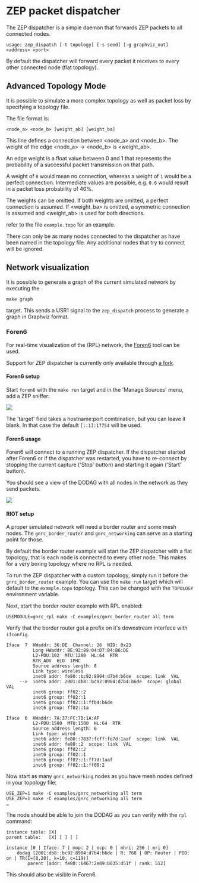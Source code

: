 ZEP packet dispatcher
=====================

The ZEP dispatcher is a simple daemon that forwards ZEP packets to all connected
nodes.

```
usage: zep_dispatch [-t topology] [-s seed] [-g graphviz_out] <address> <port>
```

By default the dispatcher will forward every packet it receives to every other
connected node (flat topology).

Advanced Topology Mode
----------------------

It is possible to simulate a more complex topology as well as packet loss by
specifying a topology file.


The file format is:

```
<node_a> <node_b> [weight_ab] [weight_ba]
```

This line defines a connection between <node_a> and <node_b>.
The weight of the edge <node_a> -> <node_b> is <weight_ab>.

An edge weight is a float value between 0 and 1 that represents the probability of
a successful packet transmission on that path.

A weight of `0` would mean no connection, whereas a weight of `1` would be a perfect
connection. Intermediate values are possible, e.g. `0.6` would result in a packet
loss probability of 40%.

The weights can be omitted.
If both weights are omitted, a perfect connection is assumed.
If <weight_ba> is omitted, a symmetric connection is assumed and <weight_ab> is used
for both directions.

refer to the file `example.topo` for an example.

There can only be as many nodes connected to the dispatcher as have been named in
the topology file.
Any additional nodes that try to connect will be ignored.

Network visualization
---------------------

It is possible to generate a graph of the current simulated network by executing the

    make graph

target. This sends a USR1 signal to the `zep_dispatch` process to generate a graph in
Graphviz format.


### Foren6

For real-time visualization of the (RPL) network, the [Foren6](https://cetic.github.io/foren6/)
tool can be used.

Support for ZEP dispatcher is currently only available through [a fork](https://github.com/benpicco/foren6).

#### Foren6 setup

Start `foren6` with the `make run` target and in the 'Manage Sources' menu, add a ZEP sniffer:

![](https://user-images.githubusercontent.com/1301112/134354399-7010ad73-044d-4ffa-ad99-61a6838af268.png)

The 'target' field takes a hostname:port combination, but you can leave it blank. In that case the default `[::1]:17754` will be used.

#### Foren6 usage

Foren6 will connect to a running ZEP dispatcher. If the dispatcher started after Foren6 or
if the dispatcher was restarted, you have to re-connect by stopping the current capture ('Stop' button)
and starting it again ('Start' button).

You should see a view of the DODAG with all nodes in the network as they send packets.

![](https://user-images.githubusercontent.com/1301112/144511776-3a2d7072-8162-40dc-911f-dfe476d01112.png)

#### RIOT setup

A proper simulated network will need a border router and some mesh nodes.
The `gnrc_border_router` and `gnrc_networking` can serve as a starting point for those.

By default the border router example will start the ZEP dispatcher with a flat topology, that is
each node is connected to every other node.
This makes for a very boring topology where no RPL is needed.

To run the ZEP dispatcher with a custom topology, simply run it before the `gnrc_border_router`
example. You can use the `make run` target which will default to the `example.topo` topology.
This can be changed with the `TOPOLOGY` environment variable.

Next, start the border router example with RPL enabled:

    USEMODULE=gnrc_rpl make -C examples/gnrc_border_router all term

Verify that the border router got a prefix on it's downstream interface with `ifconfig`.

```
Iface  7  HWaddr: 36:DE  Channel: 26  NID: 0x23
          Long HWaddr: BE:92:89:04:D7:B4:B6:DE
          L2-PDU:102  MTU:1280  HL:64  RTR
          RTR_ADV  6LO  IPHC
          Source address length: 8
          Link type: wireless
          inet6 addr: fe80::bc92:8904:d7b4:b6de  scope: link  VAL
     -->  inet6 addr: 2001:db8::bc92:8904:d7b4:b6de  scope: global  VAL
          inet6 group: ff02::2
          inet6 group: ff02::1
          inet6 group: ff02::1:ffb4:b6de
          inet6 group: ff02::1a

Iface  6  HWaddr: 7A:37:FC:7D:1A:AF
          L2-PDU:1500  MTU:1500  HL:64  RTR
          Source address length: 6
          Link type: wired
          inet6 addr: fe80::7837:fcff:fe7d:1aaf  scope: link  VAL
          inet6 addr: fe80::2  scope: link  VAL
          inet6 group: ff02::2
          inet6 group: ff02::1
          inet6 group: ff02::1:ff7d:1aaf
          inet6 group: ff02::1:ff00:2
```

Now start as many `gnrc_networking` nodes as you have mesh nodes defined in your topology file:

    USE_ZEP=1 make -C examples/gnrc_networking all term
    USE_ZEP=1 make -C examples/gnrc_networking all term
    …

The node should be able to join the DODAG as you can verify with the `rpl` command:

```
instance table:	[X]
parent table:	[X]	[ ]	[ ]

instance [0 | Iface: 7 | mop: 2 | ocp: 0 | mhri: 256 | mri 0]
	dodag [2001:db8::bc92:8904:d7b4:b6de | R: 768 | OP: Router | PIO: on | TR(I=[8,20], k=10, c=119)]
		parent [addr: fe80::6467:2e89:b035:d51f | rank: 512]
```

This should also be visible in Foren6.

